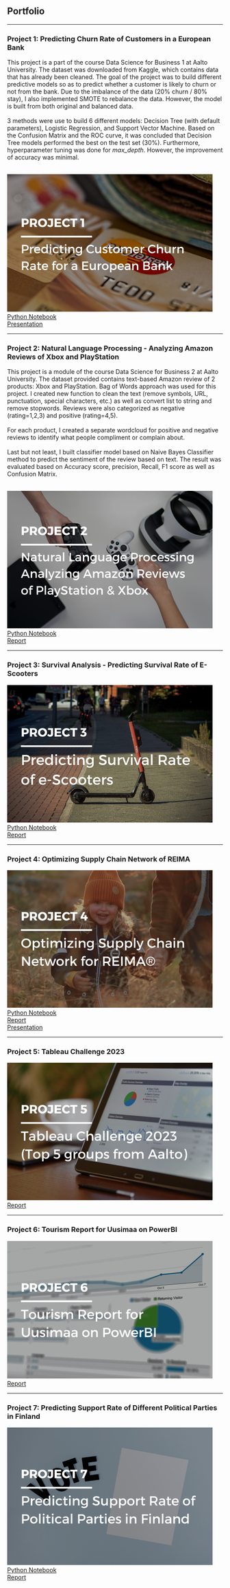 ## Portfolio

---

### Project 1: Predicting Churn Rate of Customers in a European Bank

This project is a part of the course Data Science for Business 1 at Aalto University. The dataset was downloaded from Kaggle, which contains data that has already been cleaned. The goal of the project was to build different predictive models so as to predict whether a customer is likely to churn or not from the bank. Due to the imbalance of the data (20% churn / 80% stay), I also implemented SMOTE to rebalance the data. However, the model is built from both original and balanced data.
<br>
<br>
3 methods were use to build 6 different models: Decision Tree (with default parameters), Logistic Regression, and Support Vector Machine. Based on the Confusion Matrix and the ROC curve, it was concluded that Decision Tree models performed the best on the test set (30%). Furthermore, hyperparameter tuning was done for *max_depth*. However, the improvement of accuracy was minimal.
<br>
<br>


<img src="images/1.png?raw=true"/> <br>
[Python Notebook](https://nbviewer.org/urls/pattrickkk.github.io/python/Project1.ipynb) <br>
[Presentation](/pdf/Project1_Presentation.pdf) <br>

---
### Project 2: Natural Language Processing - Analyzing Amazon Reviews of Xbox and PlayStation

This project is a module of the course Data Science for Business 2 at Aalto University. The dataset provided contains text-based Amazon review of 2 products: Xbox and PlayStation. Bag of Words approach was used for this project. I created new function to clean the text (remove symbols, URL, punctuation, special characters, etc.) as well as convert list to string and remove stopwords. Reviews were also categorized as negative (rating=1,2,3) and positive (rating=4,5).
<br>
<br>
For each product, I created a separate wordcloud for positive and negative reviews to identify what people compliment or complain about.
<br>
<br>
Last but not least, I built classifier model based on Naive Bayes Classifier method to predict the sentiment of the review based on text. The result was evaluated based on Accuracy score, precision, Recall, F1 score as well as Confusion Matrix.
<br>
<br>

<img src="images/2.png?raw=true"/><br>
[Python Notebook](https://nbviewer.org/urls/pattrickkk.github.io/python/Project2.ipynb) <br>
[Report](/pdf/Project2-Report.pdf) <br>

---
### Project 3: Survival Analysis - Predicting Survival Rate of E-Scooters

<img src="images/3.png?raw=true"/> <br>
[Python Notebook](https://nbviewer.org/urls/pattrickkk.github.io/python/Project3.ipynb) <br>
[Report](/pdf/Project3_Report.pdf) <br>

---
### Project 4: Optimizing Supply Chain Network of REIMA

<img src="images/4.png?raw=true"/> <br>
[Python Notebook](https://nbviewer.org/urls/pattrickkk.github.io/python/Project4.ipynb) <br>
[Report](/pdf/Project4_Report.pdf) <br>
[Presentation](/pdf/Project4_Presentation.pdf) <br>

---
### Project 5: Tableau Challenge 2023

<img src="images/5.png?raw=true"/><br>
[Report](/pdf/Project5_Presentation.pdf) <br>

---
### Project 6: Tourism Report for Uusimaa on PowerBI

<img src="images/6.png?raw=true"/><br>
[Report](/pdf/Project6_Presentation.pdf) <br>

---
### Project 7: Predicting Support Rate of Different Political Parties in Finland

<img src="images/7.png?raw=true"/><br>
[Python Notebook](https://nbviewer.org/urls/pattrickkk.github.io/python/Project7.ipynb) <br>
[Report](/pdf/Project7_Presentation.pdf) <br>
